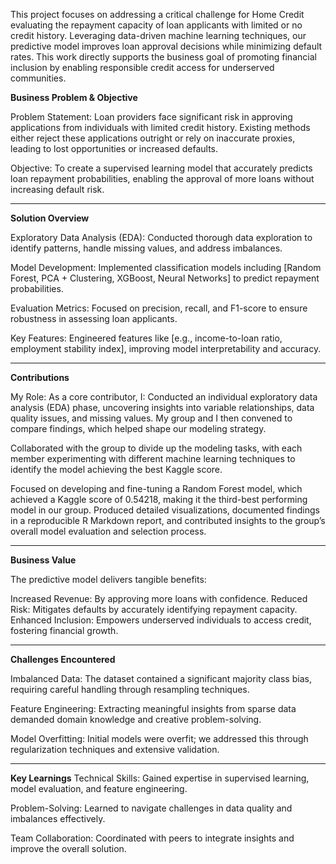 This project focuses on addressing a critical challenge for Home Credit evaluating the repayment capacity of loan applicants with limited or no credit history. 
Leveraging data-driven machine learning techniques, our predictive model improves loan approval decisions while minimizing default rates. 
This work directly supports the business goal of promoting financial inclusion by enabling responsible credit access for underserved communities.


**Business Problem & Objective**

Problem Statement:
Loan providers face significant risk in approving applications from individuals with limited credit history. Existing methods either reject these applications outright or rely on inaccurate proxies, leading to lost opportunities or increased defaults.

Objective:
To create a supervised learning model that accurately predicts loan repayment probabilities, enabling the approval of more loans without increasing default risk.

------------------------------------------------------------------------------------------------------------------------------------------------------------------------------------------------------------------------------------------------------------
**Solution Overview**

Exploratory Data Analysis (EDA):
Conducted thorough data exploration to identify patterns, handle missing values, and address imbalances.

Model Development:
Implemented classification models including [Random Forest, PCA + Clustering, XGBoost, Neural Networks] to predict repayment probabilities.

Evaluation Metrics:
Focused on precision, recall, and F1-score to ensure robustness in assessing loan applicants.

Key Features:
Engineered features like [e.g., income-to-loan ratio, employment stability index], improving model interpretability and accuracy.

---------------------------------------------------------------------------------------------------------------------------------------------------------------------------------------------------
**Contributions**

My Role:
As a core contributor, I:
Conducted an individual exploratory data analysis (EDA) phase, uncovering insights into variable relationships, data quality issues, and missing values. My group and I then convened to compare findings, which helped shape our modeling strategy.

Collaborated with the group to divide up the modeling tasks, with each member experimenting with different machine learning techniques to identify the model achieving the best Kaggle score.

Focused on developing and fine-tuning a Random Forest model, which achieved a Kaggle score of 0.54218, making it the third-best performing model in our group.
Produced detailed visualizations, documented findings in a reproducible R Markdown report, and contributed insights to the group’s overall model evaluation and selection process.

---------------------------------------------------------------------------------------------------------------------------------------------------------------------------------------------------
**Business Value**

The predictive model delivers tangible benefits:

Increased Revenue: By approving more loans with confidence.
Reduced Risk: Mitigates defaults by accurately identifying repayment capacity.
Enhanced Inclusion: Empowers underserved individuals to access credit, fostering financial growth.

---------------------------------------------------------------------------------------------------------------------------------------------------------------------------------------------------
**Challenges Encountered**

Imbalanced Data: The dataset contained a significant majority class bias, requiring careful handling through resampling techniques.

Feature Engineering: Extracting meaningful insights from sparse data demanded domain knowledge and creative problem-solving.

Model Overfitting: Initial models were overfit; we addressed this through regularization techniques and extensive validation.

---------------------------------------------------------------------------------------------------------------------------------------------------------------------------------------------------
**Key Learnings**
Technical Skills: Gained expertise in supervised learning, model evaluation, and feature engineering.

Problem-Solving: Learned to navigate challenges in data quality and imbalances effectively.

Team Collaboration: Coordinated with peers to integrate insights and improve the overall solution.

